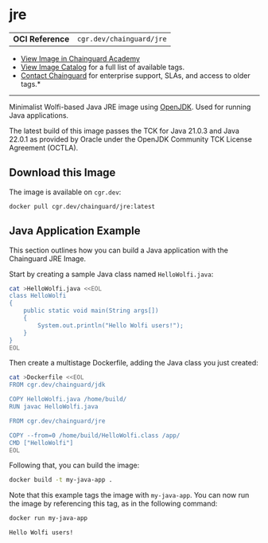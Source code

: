 <!--monopod:start-->
# jre
| | |
| - | - |
| **OCI Reference** | `cgr.dev/chainguard/jre` |


* [View Image in Chainguard Academy](https://edu.chainguard.dev/chainguard/chainguard-images/reference/jre/overview/)
* [View Image Catalog](https://console.enforce.dev/images/catalog) for a full list of available tags.
* [Contact Chainguard](https://www.chainguard.dev/chainguard-images) for enterprise support, SLAs, and access to older tags.*

---
<!--monopod:end-->

<!--overview:start-->
Minimalist Wolfi-based Java JRE image using [OpenJDK](https://openjdk.org/projects/jdk/). Used for running Java applications.

The latest build of this image passes the TCK for Java 21.0.3 and Java 22.0.1 as provided by Oracle under the OpenJDK Community TCK License Agreement (OCTLA).
<!--overview:end-->

<!--getting:start-->
## Download this Image
The image is available on `cgr.dev`:

```
docker pull cgr.dev/chainguard/jre:latest
```
<!--getting:end-->

<!--body:start-->
## Java Application Example

This section outlines how you can build a Java application with the Chainguard JRE Image.

Start by creating a sample Java class named `HelloWolfi.java`:

```sh
cat >HelloWolfi.java <<EOL
class HelloWolfi
{
    public static void main(String args[])
    {
        System.out.println("Hello Wolfi users!");
    }
}
EOL
```

Then create a multistage Dockerfile, adding the Java class you just created:

```sh
cat >Dockerfile <<EOL
FROM cgr.dev/chainguard/jdk

COPY HelloWolfi.java /home/build/
RUN javac HelloWolfi.java

FROM cgr.dev/chainguard/jre

COPY --from=0 /home/build/HelloWolfi.class /app/
CMD ["HelloWolfi"]
EOL
```

Following that, you can build the image:

```sh
docker build -t my-java-app .
```

Note that this example tags the image with `my-java-app`. You can now run the image by referencing this tag, as in the following command:

```sh
docker run my-java-app
```
```
Hello Wolfi users!
```
<!--body:end-->
